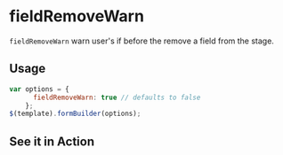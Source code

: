 # fieldRemoveWarn
`fieldRemoveWarn` warn user's if before the remove a field from the stage.

## Usage
```javascript
var options = {
      fieldRemoveWarn: true // defaults to false
    };
$(template).formBuilder(options);
```


## See it in Action
<p data-height="525" data-theme-id="22927" data-slug-hash="aNyGdq" data-default-tab="result" data-user="kevinchappell" class="codepen"></p>
